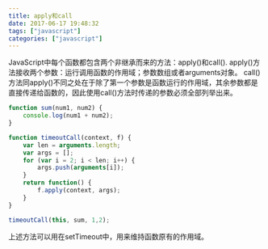 ```yaml
---
title: apply和call
date: 2017-06-17 19:48:32
tags: ["javascript"]
categories: ["javascript"]
---
```


JavaScript中每个函数都包含两个非继承而来的方法：apply()和call().
apply()方法接收两个参数：运行调用函数的作用域；参数数组或者arguments对象。
call()方法同apply()不同之处在于除了第一个参数是函数运行的作用域，其余参数都是直接传递给函数的，因此使用call()方法时传递的参数必须全部列举出来。
<!-- more -->

```js
function sum(num1, num2) {
	console.log(num1 + num2);
}

function timeoutCall(context, f) {
	var len = arguments.length;
	var args = [];
	for (var i = 2; i < len; i++) {
		args.push(arguments[i]);
	}
	return function() {
		f.apply(context, args);
	}
}

timeoutCall(this, sum, 1,2);
```
上述方法可以用在setTimeout中，用来维持函数原有的作用域。